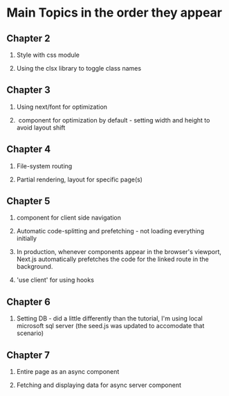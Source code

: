 # Main Topics in the order they appear

## Chapter 2

1. Style with css module

2. Using the clsx library to toggle class names

## Chapter 3

1. Using next/font for optimization

2. <Image> component for optimization by default - setting width and height to avoid layout shift

## Chapter 4

1. File-system routing

2. Partial rendering, layout for specific page(s)

## Chapter 5

1. <Link> component for client side navigation

2. Automatic code-splitting and prefetching - not loading everything initially

3. In production, whenever <Link> components appear in the browser's viewport, Next.js automatically prefetches the code for the linked route in the background.

4. 'use client' for using hooks

## Chapter 6

1. Setting DB - did a little differently than the tutorial, I'm using local microsoft sql server (the seed.js was updated to accomodate that scenario)

## Chapter 7

1. Entire page as an async component

2. Fetching and displaying data for async server component
